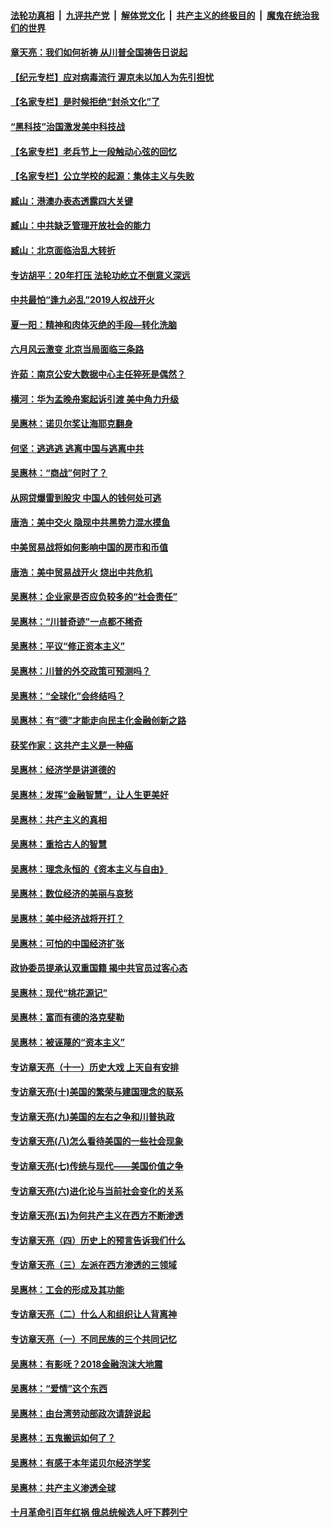 ####  [法轮功真相](../../../../basic/blob/master/README.md?t=07041331) &nbsp;|&nbsp; [九评共产党](../../../../9ping.md/blob/master/README.md?t=07041331) &nbsp;|&nbsp; [解体党文化](../../../../jtdwh.md/blob/master/README.md?t=07041331)  &nbsp;|&nbsp; [共产主义的终极目的](../../../../gczydzjmd.md/blob/master/README.md?t=07041331) &nbsp;|&nbsp; [魔鬼在统治我们的世界](../../../../mgztzwmdsj.md/blob/master/README.md?t=07041331) 

#### [章天亮：我们如何祈祷 从川普全国祷告日说起](../pages/nsc423/n11944627.md?t=07041331) 

#### [【纪元专栏】应对病毒流行 渥京未以加人为先引担忧](../pages/nsc423/n11875714.md?t=07041331) 

#### [【名家专栏】是时候拒绝“封杀文化”了](../pages/nsc423/n11814093.md?t=07041331) 

#### [“黑科技”治国激发美中科技战](../pages/nsc423/n11638056.md?t=07041331) 

#### [【名家专栏】老兵节上一段触动心弦的回忆](../pages/nsc423/n11646016.md?t=07041331) 

#### [【名家专栏】公立学校的起源：集体主义与失败](../pages/nsc423/n11601833.md?t=07041331) 

#### [臧山：港澳办表态透露四大关键](../pages/nsc423/n11421628.md?t=07041331) 

#### [臧山：中共缺乏管理开放社会的能力](../pages/nsc423/n11407457.md?t=07041331) 

#### [臧山：北京面临治乱大转折](../pages/nsc423/n11406895.md?t=07041331) 

#### [专访胡平：20年打压 法轮功屹立不倒意义深远](../pages/nsc423/n11398800.md?t=07041331) 

#### [中共最怕“逢九必乱”2019人权战开火](../pages/nsc423/n11385248.md?t=07041331) 

#### [夏一阳：精神和肉体灭绝的手段—转化洗脑](../pages/nsc423/n11368250.md?t=07041331) 

#### [六月风云激变 北京当局面临三条路](../pages/nsc423/n11313668.md?t=07041331) 

#### [许茹：南京公安大数据中心主任猝死是偶然？](../pages/nsc423/n11064744.md?t=07041331) 

#### [横河：华为孟晚舟案起诉引渡 美中角力升级](../pages/nsc423/n11027230.md?t=07041331) 

#### [吴惠林：诺贝尔奖让海耶克翻身](../pages/nsc423/n10890049.md?t=07041331) 

#### [何坚：逃逃逃 逃离中国与逃离中共](../pages/nsc423/n10592891.md?t=07041331) 

#### [吴惠林：“商战”何时了？](../pages/nsc423/n10573558.md?t=07041331) 

#### [从网贷爆雷到股灾 中国人的钱何处可逃](../pages/nsc423/n10572800.md?t=07041331) 

#### [唐浩：美中交火 隐现中共黑势力混水摸鱼](../pages/nsc423/n10544040.md?t=07041331) 

#### [中美贸易战将如何影响中国的房市和币值](../pages/nsc423/n10543697.md?t=07041331) 

#### [唐浩：美中贸易战开火 烧出中共危机](../pages/nsc423/n10540126.md?t=07041331) 

#### [吴惠林：企业家是否应负较多的“社会责任”](../pages/nsc423/n10535022.md?t=07041331) 

#### [吴惠林：“川普奇迹”一点都不稀奇](../pages/nsc423/n10512808.md?t=07041331) 

#### [吴惠林：平议“修正资本主义”](../pages/nsc423/n10495724.md?t=07041331) 

#### [吴惠林：川普的外交政策可预测吗？](../pages/nsc423/n10462387.md?t=07041331) 

#### [吴惠林：“全球化”会终结吗？](../pages/nsc423/n10452838.md?t=07041331) 

#### [吴惠林：有“德”才能走向民主化金融创新之路](../pages/nsc423/n10432292.md?t=07041331) 

#### [获奖作家：这共产主义是一种癌](../pages/nsc423/n10431541.md?t=07041331) 

#### [吴惠林：经济学是讲道德的](../pages/nsc423/n10398014.md?t=07041331) 

#### [吴惠林：发挥“金融智慧”，让人生更美好](../pages/nsc423/n10375019.md?t=07041331) 

#### [吴惠林：共产主义的真相](../pages/nsc423/n10351394.md?t=07041331) 

#### [吴惠林：重拾古人的智慧](../pages/nsc423/n10337691.md?t=07041331) 

#### [吴惠林：理念永恒的《资本主义与自由》](../pages/nsc423/n10316274.md?t=07041331) 

#### [吴惠林：数位经济的美丽与哀愁](../pages/nsc423/n10292946.md?t=07041331) 

#### [吴惠林：美中经济战将开打？](../pages/nsc423/n10258825.md?t=07041331) 

#### [吴惠林：可怕的中国经济扩张](../pages/nsc423/n10219147.md?t=07041331) 

#### [政协委员提承认双重国籍 揭中共官员过客心态](../pages/nsc423/n10208809.md?t=07041331) 

#### [吴惠林：现代“桃花源记”](../pages/nsc423/n10185234.md?t=07041331) 

#### [吴惠林：富而有德的洛克斐勒](../pages/nsc423/n10142264.md?t=07041331) 

#### [吴惠林：被诬蔑的“资本主义”](../pages/nsc423/n10124816.md?t=07041331) 

#### [专访章天亮（十一）历史大戏 上天自有安排](../pages/nsc423/n10094905.md?t=07041331) 

#### [专访章天亮(十)美国的繁荣与建国理念的联系](../pages/nsc423/n10094899.md?t=07041331) 

#### [专访章天亮(九)美国的左右之争和川普执政](../pages/nsc423/n10094889.md?t=07041331) 

#### [专访章天亮(八)怎么看待美国的一些社会现象](../pages/nsc423/n10094857.md?t=07041331) 

#### [专访章天亮(七)传统与现代——美国价值之争](../pages/nsc423/n10093140.md?t=07041331) 

#### [专访章天亮(六)进化论与当前社会变化的关系](../pages/nsc423/n10092036.md?t=07041331) 

#### [专访章天亮(五)为何共产主义在西方不断渗透](../pages/nsc423/n10083620.md?t=07041331) 

#### [专访章天亮（四）历史上的预言告诉我们什么](../pages/nsc423/n10083606.md?t=07041331) 

#### [专访章天亮（三）左派在西方渗透的三领域](../pages/nsc423/n10081115.md?t=07041331) 

#### [吴惠林：工会的形成及其功能](../pages/nsc423/n10080633.md?t=07041331) 

#### [专访章天亮（二）什么人和组织让人背离神](../pages/nsc423/n10076637.md?t=07041331) 

#### [专访章天亮（一）不同民族的三个共同记忆](../pages/nsc423/n10074188.md?t=07041331) 

#### [吴惠林：有影呒？2018金融泡沫大地震](../pages/nsc423/n10040534.md?t=07041331) 

#### [吴惠林：“爱情”这个东西](../pages/nsc423/n10019423.md?t=07041331) 

#### [吴惠林：由台湾劳动部政次请辞说起](../pages/nsc423/n9979679.md?t=07041331) 

#### [吴惠林：五鬼搬运如何了？](../pages/nsc423/n9925338.md?t=07041331) 

#### [吴惠林：有感于本年诺贝尔经济学奖](../pages/nsc423/n9871883.md?t=07041331) 

#### [吴惠林：共产主义渗透全球](../pages/nsc423/n9812748.md?t=07041331) 

#### [十月革命引百年红祸 俄总统候选人吁下葬列宁](../pages/nsc423/n9810182.md?t=07041331) 

